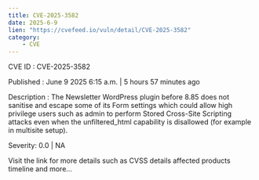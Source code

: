 ```yaml
---
title: CVE-2025-3582
date: 2025-6-9
lien: "https://cvefeed.io/vuln/detail/CVE-2025-3582"
category:
    - CVE
---
```


CVE ID : CVE-2025-3582

Published :  June 9
2025
6:15 a.m. | 5 hours
57 minutes ago

Description : The Newsletter  WordPress plugin before 8.85 does not sanitise and escape some of its Form settings
which could allow high privilege users such as admin to perform Stored Cross-Site Scripting attacks even when the unfiltered_html capability is disallowed (for example in multisite setup).

Severity: 0.0 | NA

Visit the link for more details
such as CVSS details
affected products
timeline
and more...
